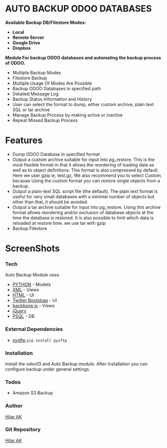 # AUTO BACKUP ODOO DATABASES
**Available Backup DB/Filestore Modes:**
* **Local**
* **Remote Server**
* **Google Drive**
* **Dropbox**

**Module For backup ODOO databases and automating the backup process of ODOO.**

* Multiple Backup Modes
* Filestore Backup
* Multiple Usage Of Modes Are Possible
* Backup ODOO Databases in specified path
* Detailed Message Log
* Backup Status Information and History
* User can select the format to dump, either custom archive, plain text SQL or tar archive
* Manage Backup Process by making active or inactive
* Repeat Missed Backup Process

# Features

* Dump ODOO Database in specified format
* Output a custom archive suitable for input into pg_restore. This is the most flexible format in that it allows the reordering of loading data as well as to object definitions. This format is also compressed by default.        Here we user gzip ie, test.gz, We also recommend you to select Custom, because Using the custom format you can restore single objects from a backup.
* Output a plain-text SQL script file (the default).        The plain text format is useful for very small databases with a minimal number of objects but other than that, it should be avoided.
* Output a tar archive suitable for input into pg_restore. Using this archive format allows reordering and/or exclusion of database objects at the time the database is restored. It is also possible to limit which data is reloaded at restore time.        we use tar with gzip
* Backup Filestore

# ScreenShots


### Tech

Auto Backup Module uses

* [PYTHON](https://www.python.org/) - Models
* [XML](https://www.w3.org/XML/) - Views
* [HTML](https://www.w3.org/html/) - UI
* [Twitter Bootstrap](http://getbootstrap.com/2.3.2/) - UI
* [backbone.js](http://backbonejs.org/) - Views
* [jQuery](https://jquery.com/)
* [PSQL](https://www.postgresql.org/) - DB

### External Dependencies

*  [pysftp](https://pypi.org/project/pysftp/) `pip install pysftp`

### Installation

Install the odoo13 and Auto Backup module. After installation you can configure backup under general settings.

### Todos
* Amazon S3 Backup

### Author

[Hilar AK](https://www.linkedin.com/in/hilar-ak/)

### Git Repository

[Hilar AK](https://github.com/hilarak)
